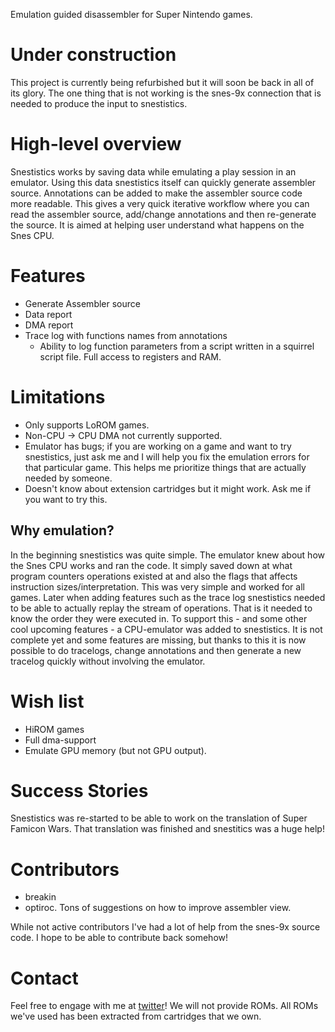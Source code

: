 Emulation guided disassembler for Super Nintendo games.

Under construction
==================
This project is currently being refurbished but it will soon be back in all of its glory.
The one thing that is not working is the snes-9x connection that is needed to produce the input to snestistics.

High-level overview
===================
Snestistics works by saving data while emulating a play session in an emulator.
Using this data snestistics itself can quickly generate assembler source. Annotations can be added to make the assembler source code more readable.
This gives a very quick iterative workflow where you can read the assembler source, add/change annotations and then re-generate the source.
It is aimed at helping user understand what happens on the Snes CPU.

Features
========
* Generate Assembler source
* Data report
* DMA report
* Trace log with functions names from annotations
	* Ability to log function parameters from a script written in a squirrel script file. Full access to registers and RAM.

Limitations
===========
* Only supports LoROM games.
* Non-CPU -> CPU DMA not currently supported. 
* Emulator has bugs; if you are working on a game and want to try snestistics, just ask me and I will help you fix the emulation errors for that particular game. This helps me prioritize things that are actually needed by someone.
* Doesn't know about extension cartridges but it might work. Ask me if you want to try this.

Why emulation?
--------------
In the beginning snestistics was quite simple. The emulator knew about how the Snes CPU works and ran the code. It simply saved down at what program counters operations existed at and also the flags that affects instruction sizes/interpretation. This was very simple and worked for all games. Later when adding features such as the trace log snestistics needed to be able to actually replay the stream of operations. That is it needed to know the order they were executed in. To support this - and some other cool upcoming features - a CPU-emulator was added to snestistics. It is not complete yet and some features are missing, but thanks to this it is now possible to do tracelogs, change annotations and then generate a new tracelog quickly without involving the emulator.

Wish list
=========
* HiROM games
* Full dma-support
* Emulate GPU memory (but not GPU output).

Success Stories
===============
Snestistics was re-started to be able to work on the translation of Super Famicon Wars. That translation was finished and snestitics was a huge help!

Contributors
============
* breakin
* optiroc. Tons of suggestions on how to improve assembler view.

While not active contributors I've had a lot of help from the snes-9x source code. I hope to be able to contribute back somehow!

Contact
=======
Feel free to engage with me at [twitter](https://twitter.com/anders_breakin)!
We will not provide ROMs. All ROMs we've used has been extracted from cartridges that we own.